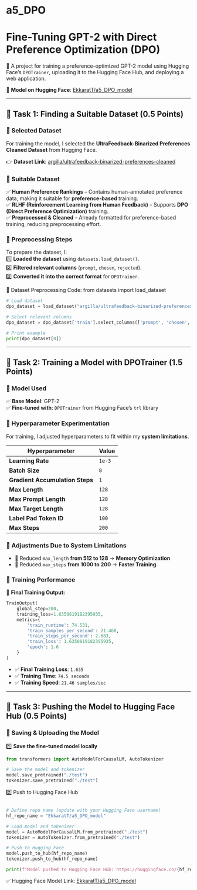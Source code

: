 # a5_DPO

# Fine-Tuning GPT-2 with Direct Preference Optimization (DPO)

🚀 A project for training a preference-optimized GPT-2 model using Hugging Face’s `DPOTrainer`, uploading it to the Hugging Face Hub, and deploying a web application.

📌 **Model on Hugging Face**: [EkkaratT/a5_DPO_model](https://huggingface.co/EkkaratT/a5_DPO_model)

---

## 📌 Task 1: Finding a Suitable Dataset (0.5 Points)

### 📍 Selected Dataset
For training the model, I selected the **UltraFeedback-Binarized Preferences Cleaned Dataset** from Hugging Face.

👉 **Dataset Link**: [argilla/ultrafeedback-binarized-preferences-cleaned](https://huggingface.co/datasets/argilla/ultrafeedback-binarized-preferences-cleaned)

### 📍 Suitable Dataset
✅ **Human Preference Rankings** – Contains human-annotated preference data, making it suitable for **preference-based** training.  
✅ **RLHF (Reinforcement Learning from Human Feedback)** – Supports **DPO (Direct Preference Optimization)** training.  
✅ **Preprocessed & Cleaned** – Already formatted for preference-based training, reducing preprocessing effort.  

### 📍 Preprocessing Steps
To prepare the dataset, I:  
1️⃣ **Loaded the dataset** using `datasets.load_dataset()`.  
2️⃣ **Filtered relevant columns** (`prompt`, `chosen`, `rejected`).  
3️⃣ **Converted it into the correct format** for `DPOTrainer`.  

📌 Dataset Preprocessing Code:
from datasets import load_dataset
```python
# Load dataset
dpo_dataset = load_dataset("argilla/ultrafeedback-binarized-preferences-cleaned")

# Select relevant columns
dpo_dataset = dpo_dataset['train'].select_columns(['prompt', 'chosen', 'rejected'])

# Print example
print(dpo_dataset[0])
```

---

## 📌 Task 2: Training a Model with DPOTrainer (1.5 Points)

### 📍 Model Used
✅ **Base Model**: GPT-2  
✅ **Fine-tuned with**: `DPOTrainer` from Hugging Face’s `trl` library  

### 📍 Hyperparameter Experimentation
For training, I adjusted hyperparameters to fit within my **system limitations**.

| Hyperparameter | Value |
|---------------|-------|
| **Learning Rate** | `1e-3` |
| **Batch Size** | `8` |
| **Gradient Accumulation Steps** | `1` |
| **Max Length** | `128` |
| **Max Prompt Length** | `128` |
| **Max Target Length** | `128` |
| **Label Pad Token ID** | `100` |
| **Max Steps** | `200` |

### 📍 Adjustments Due to System Limitations
- 🔹 Reduced `max_length` **from 512 to 128** → **Memory Optimization**  
- 🔹 Reduced `max_steps` **from 1000 to 200** → **Faster Training**  

### 📍 Training Performance
📌 **Final Training Output:**  
```python
TrainOutput(
    global_step=200,
    training_loss=1.6350819182395935,
    metrics={
        'train_runtime': 74.531,
        'train_samples_per_second': 21.468,
        'train_steps_per_second': 2.683,
        'train_loss': 1.6350819182395935,
        'epoch': 1.6
    }
)
```

- ✅ **Final Training Loss**: `1.635`  
- ✅ **Training Time**: `74.5 seconds`  
- ✅ **Training Speed**: `21.46 samples/sec`  

---

## 📌 Task 3: Pushing the Model to Hugging Face Hub (0.5 Points)

### 📍 Saving & Uploading the Model

1️⃣ **Save the fine-tuned model locally**  
```python
from transformers import AutoModelForCausalLM, AutoTokenizer

# Save the model and tokenizer
model.save_pretrained("./test")
tokenizer.save_pretrained("./test")
```
2️⃣ Push to Hugging Face Hub
```python

# Define repo name (update with your Hugging Face username)
hf_repo_name = "EkkaratT/a5_DPO_model"

# Load model and tokenizer
model = AutoModelForCausalLM.from_pretrained("./test")
tokenizer = AutoTokenizer.from_pretrained("./test")

# Push to Hugging Face
model.push_to_hub(hf_repo_name)
tokenizer.push_to_hub(hf_repo_name)

print(f"Model pushed to Hugging Face Hub: https://huggingface.co/{hf_repo_name}")
```

✅ Hugging Face Model Link: [EkkaratT/a5_DPO_model](https://huggingface.co/EkkaratT/a5_DPO_model)

